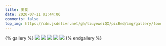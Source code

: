 ```yaml
---
title: 美食
date: 2020-07-11 01:44:06
comments: false
top_img: https://cdn.jsdelivr.net/gh/liuyeweiQX/picBed/img/gallery/foodTop.jpg
---
```

{% gallery %}
![](https://hexoblog-liuyewei.oss-cn-beijing.aliyuncs.com/hexo%E7%9B%B8%E5%86%8C/%E7%BE%8E%E9%A3%9F/img1.jpg)
![](https://hexoblog-liuyewei.oss-cn-beijing.aliyuncs.com/hexo%E7%9B%B8%E5%86%8C/%E7%BE%8E%E9%A3%9F/img2.jpg)
![](https://hexoblog-liuyewei.oss-cn-beijing.aliyuncs.com/hexo%E7%9B%B8%E5%86%8C/%E7%BE%8E%E9%A3%9F/img3.jpg)
![](https://hexoblog-liuyewei.oss-cn-beijing.aliyuncs.com/hexo%E7%9B%B8%E5%86%8C/%E7%BE%8E%E9%A3%9F/img4.jpg)
![](https://hexoblog-liuyewei.oss-cn-beijing.aliyuncs.com/hexo%E7%9B%B8%E5%86%8C/%E7%BE%8E%E9%A3%9F/img5.jpg)
{% endgallery %}